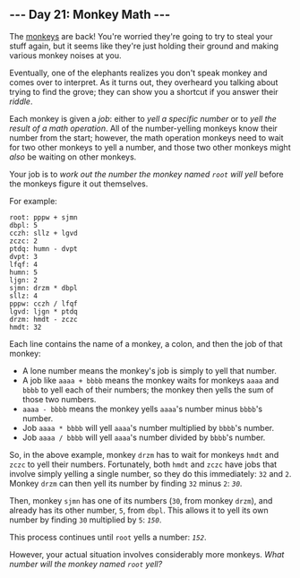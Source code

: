 ## --- Day 21: Monkey Math ---

The [monkeys](11) are back! You're worried they're going to try to steal
your stuff again, but it seems like they're just holding their ground
and making various monkey noises at you.

Eventually, one of the elephants realizes you don't speak monkey and
comes over to interpret. As it turns out, they overheard you talking
about trying to find the grove; they can show you a shortcut if you
answer their *riddle*.

Each monkey is given a *job*: either to *yell a specific number* or to
*yell the result of a math operation*. All of the number-yelling monkeys
know their number from the start; however, the math operation monkeys
need to wait for two other monkeys to yell a number, and those two other
monkeys might *also* be waiting on other monkeys.

Your job is to *work out the number the monkey named `root` will yell*
before the monkeys figure it out themselves.

For example:

    root: pppw + sjmn
    dbpl: 5
    cczh: sllz + lgvd
    zczc: 2
    ptdq: humn - dvpt
    dvpt: 3
    lfqf: 4
    humn: 5
    ljgn: 2
    sjmn: drzm * dbpl
    sllz: 4
    pppw: cczh / lfqf
    lgvd: ljgn * ptdq
    drzm: hmdt - zczc
    hmdt: 32

Each line contains the name of a monkey, a colon, and then the job of
that monkey:

- A lone number means the monkey's job is simply to yell that number.
- A job like `aaaa + bbbb` means the monkey waits for monkeys `aaaa` and
  `bbbb` to yell each of their numbers; the monkey then yells the sum of
  those two numbers.
- `aaaa - bbbb` means the monkey yells `aaaa`'s number minus `bbbb`'s
  number.
- Job `aaaa * bbbb` will yell `aaaa`'s number multiplied by `bbbb`'s
  number.
- Job `aaaa / bbbb` will yell `aaaa`'s number divided by `bbbb`'s
  number.

So, in the above example, monkey `drzm` has to wait for monkeys `hmdt`
and `zczc` to yell their numbers. Fortunately, both `hmdt` and `zczc`
have jobs that involve simply yelling a single number, so they do this
immediately: `32` and `2`. Monkey `drzm` can then yell its number by
finding `32` minus `2`: *`30`*.

Then, monkey `sjmn` has one of its numbers (`30`, from monkey `drzm`),
and already has its other number, `5`, from `dbpl`. This allows it to
yell its own number by finding `30` multiplied by `5`: *`150`*.

This process continues until `root` yells a number: *`152`*.

However, your actual situation involves <span
title="Advent of Code 2022: Now With Considerably More Monkeys">considerably
more monkeys</span>. *What number will the monkey named `root` yell?*

